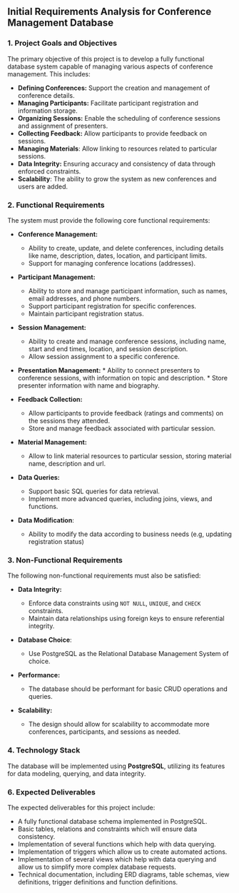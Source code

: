 ## Initial Requirements Analysis for Conference Management Database

### 1. Project Goals and Objectives

The primary objective of this project is to develop a fully functional database system capable of managing various aspects of conference management. This includes:

*   **Defining Conferences:** Support the creation and management of conference details.
*   **Managing Participants:** Facilitate participant registration and information storage.
*   **Organizing Sessions:** Enable the scheduling of conference sessions and assignment of presenters.
*   **Collecting Feedback:** Allow participants to provide feedback on sessions.
*   **Managing Materials**: Allow linking to resources related to particular sessions.
*   **Data Integrity:** Ensuring accuracy and consistency of data through enforced constraints.
*   **Scalability**: The ability to grow the system as new conferences and users are added.

### 2. Functional Requirements

The system must provide the following core functional requirements:

*   **Conference Management:**
    *   Ability to create, update, and delete conferences, including details like name, description, dates, location, and participant limits.
    *   Support for managing conference locations (addresses).

*   **Participant Management:**
    *   Ability to store and manage participant information, such as names, email addresses, and phone numbers.
    *   Support participant registration for specific conferences.
    *   Maintain participant registration status.

*   **Session Management:**
    *   Ability to create and manage conference sessions, including name, start and end times, location, and session description.
    *   Allow session assignment to a specific conference.

*    **Presentation Management:**
    *   Ability to connect presenters to conference sessions, with information on topic and description.
    *  Store presenter information with name and biography.

*   **Feedback Collection:**
    *   Allow participants to provide feedback (ratings and comments) on the sessions they attended.
    *   Store and manage feedback associated with particular session.

*   **Material Management:**
    *   Allow to link material resources to particular session, storing material name, description and url.

*   **Data Queries:**
    *   Support basic SQL queries for data retrieval.
    *   Implement more advanced queries, including joins, views, and functions.

*  **Data Modification**:
    *  Ability to modify the data according to business needs (e.g, updating registration status)

### 3. Non-Functional Requirements

The following non-functional requirements must also be satisfied:

*   **Data Integrity:**
    *   Enforce data constraints using `NOT NULL`, `UNIQUE`, and `CHECK` constraints.
    *   Maintain data relationships using foreign keys to ensure referential integrity.

*   **Database Choice**:
    *  Use PostgreSQL as the Relational Database Management System of choice.

*   **Performance:**
    *   The database should be performant for basic CRUD operations and queries.

*   **Scalability:**
    *   The design should allow for scalability to accommodate more conferences, participants, and sessions as needed.


### 4. Technology Stack

The database will be implemented using **PostgreSQL**, utilizing its features for data modeling, querying, and data integrity.

### 6. Expected Deliverables

The expected deliverables for this project include:

*   A fully functional database schema implemented in PostgreSQL.
*   Basic tables, relations and constraints which will ensure data consistency.
*   Implementation of several functions which help with data querying.
*   Implementation of triggers which allow us to create automated actions.
*   Implementation of several views which help with data querying and allow us to simplify more complex database requests.
*   Technical documentation, including ERD diagrams, table schemas, view definitions, trigger definitions and function definitions.